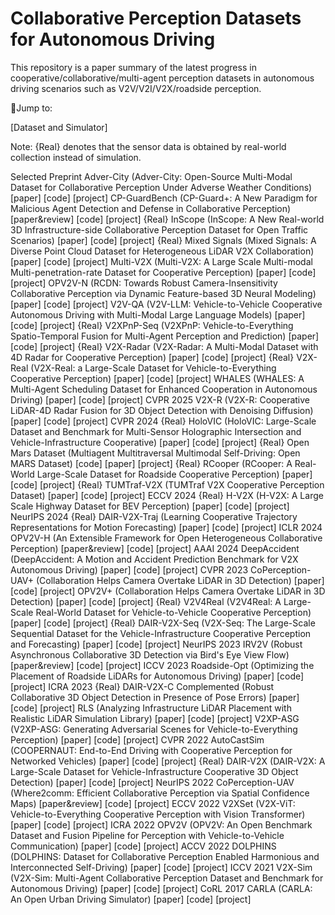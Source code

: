 # Collaborative Perception Datasets for Autonomous Driving
This repository  is a paper summary of the latest progress in cooperative/collaborative/multi-agent perception datasets in autonomous driving scenarios such as V2V/V2I/V2X/roadside perception.

🔗Jump to:

[Dataset and Simulator]

Note: {Real} denotes that the sensor data is obtained by real-world collection instead of simulation.

Selected Preprint
Adver-City (Adver-City: Open-Source Multi-Modal Dataset for Collaborative Perception Under Adverse Weather Conditions) [paper] [code] [project]
CP-GuardBench (CP-Guard+: A New Paradigm for Malicious Agent Detection and Defense in Collaborative Perception) [paper&review] [code] [project]
{Real} InScope (InScope: A New Real-world 3D Infrastructure-side Collaborative Perception Dataset for Open Traffic Scenarios) [paper] [code] [project]
{Real} Mixed Signals (Mixed Signals: A Diverse Point Cloud Dataset for Heterogeneous LiDAR V2X Collaboration) [paper] [code] [project]
Multi-V2X (Multi-V2X: A Large Scale Multi-modal Multi-penetration-rate Dataset for Cooperative Perception) [paper] [code] [project]
OPV2V-N (RCDN: Towards Robust Camera-Insensitivity Collaborative Perception via Dynamic Feature-based 3D Neural Modeling) [paper] [code] [project]
V2V-QA (V2V-LLM: Vehicle-to-Vehicle Cooperative Autonomous Driving with Multi-Modal Large Language Models) [paper] [code] [project]
{Real} V2XPnP-Seq (V2XPnP: Vehicle-to-Everything Spatio-Temporal Fusion for Multi-Agent Perception and Prediction) [paper] [code] [project]
{Real} V2X-Radar (V2X-Radar: A Multi-Modal Dataset with 4D Radar for Cooperative Perception) [paper] [code] [project]
{Real} V2X-Real (V2X-Real: a Large-Scale Dataset for Vehicle-to-Everything Cooperative Perception) [paper] [code] [project]
WHALES (WHALES: A Multi-Agent Scheduling Dataset for Enhanced Cooperation in Autonomous Driving) [paper] [code] [project]
CVPR 2025
V2X-R (V2X-R: Cooperative LiDAR-4D Radar Fusion for 3D Object Detection with Denoising Diffusion) [paper] [code] [project]
CVPR 2024
{Real} HoloVIC (HoloVIC: Large-Scale Dataset and Benchmark for Multi-Sensor Holographic Intersection and Vehicle-Infrastructure Cooperative) [paper] [code] [project]
{Real} Open Mars Dataset (Multiagent Multitraversal Multimodal Self-Driving: Open MARS Dataset) [code] [paper] [project]
{Real} RCooper (RCooper: A Real-World Large-Scale Dataset for Roadside Cooperative Perception) [paper] [code] [project]
{Real} TUMTraf-V2X (TUMTraf V2X Cooperative Perception Dataset) [paper] [code] [project]
ECCV 2024
{Real} H-V2X (H-V2X: A Large Scale Highway Dataset for BEV Perception) [paper] [code] [project]
NeurIPS 2024
{Real} DAIR-V2X-Traj (Learning Cooperative Trajectory Representations for Motion Forecasting) [paper] [code] [project]
ICLR 2024
OPV2V-H (An Extensible Framework for Open Heterogeneous Collaborative Perception) [paper&review] [code] [project]
AAAI 2024
DeepAccident (DeepAccident: A Motion and Accident Prediction Benchmark for V2X Autonomous Driving) [paper] [code] [project]
CVPR 2023
CoPerception-UAV+ (Collaboration Helps Camera Overtake LiDAR in 3D Detection) [paper] [code] [project]
OPV2V+ (Collaboration Helps Camera Overtake LiDAR in 3D Detection) [paper] [code] [project]
{Real} V2V4Real (V2V4Real: A Large-Scale Real-World Dataset for Vehicle-to-Vehicle Cooperative Perception) [paper] [code] [project]
{Real} DAIR-V2X-Seq (V2X-Seq: The Large-Scale Sequential Dataset for the Vehicle-Infrastructure Cooperative Perception and Forecasting) [paper] [code] [project]
NeurIPS 2023
IRV2V (Robust Asynchronous Collaborative 3D Detection via Bird's Eye View Flow) [paper&review] [code] [project]
ICCV 2023
Roadside-Opt (Optimizing the Placement of Roadside LiDARs for Autonomous Driving) [paper] [code] [project]
ICRA 2023
{Real} DAIR-V2X-C Complemented (Robust Collaborative 3D Object Detection in Presence of Pose Errors) [paper] [code] [project]
RLS (Analyzing Infrastructure LiDAR Placement with Realistic LiDAR Simulation Library) [paper] [code] [project]
V2XP-ASG (V2XP-ASG: Generating Adversarial Scenes for Vehicle-to-Everything Perception) [paper] [code] [project]
CVPR 2022
AutoCastSim (COOPERNAUT: End-to-End Driving with Cooperative Perception for Networked Vehicles) [paper] [code] [project]
{Real} DAIR-V2X (DAIR-V2X: A Large-Scale Dataset for Vehicle-Infrastructure Cooperative 3D Object Detection) [paper] [code] [project]
NeurIPS 2022
CoPerception-UAV (Where2comm: Efficient Collaborative Perception via Spatial Confidence Maps) [paper&review] [code] [project]
ECCV 2022
V2XSet (V2X-ViT: Vehicle-to-Everything Cooperative Perception with Vision Transformer) [paper] [code] [project]
ICRA 2022
OPV2V (OPV2V: An Open Benchmark Dataset and Fusion Pipeline for Perception with Vehicle-to-Vehicle Communication) [paper] [code] [project]
ACCV 2022
DOLPHINS (DOLPHINS: Dataset for Collaborative Perception Enabled Harmonious and Interconnected Self-Driving) [paper] [code] [project]
ICCV 2021
V2X-Sim (V2X-Sim: Multi-Agent Collaborative Perception Dataset and Benchmark for Autonomous Driving) [paper] [code] [project]
CoRL 2017
CARLA (CARLA: An Open Urban Driving Simulator) [paper] [code] [project]



















